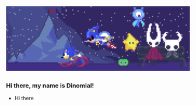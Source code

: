 <link href="style.css" rel="stylesheet"></link>
<!-- Intro -->
<h1 align="center">
  <img src="images/Mini-Banner.png">
</h1>
<h3>Hi there, my name is Dinomial!</h3>

<ul>
  <li>Hi there</li>
</ul>
